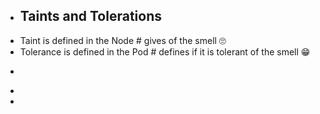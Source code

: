- ## Taints and Tolerations
- Taint is defined in the Node # gives of the smell 🙄
- Tolerance is defined in the Pod  # defines if it is tolerant of the smell 😁
- ```yaml
  
  ```
-
-